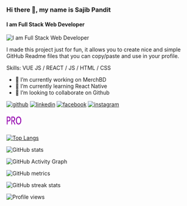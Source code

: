 ### Hi there 👋, my name is Sajib Pandit
#### I am Full Stack Web Developer
![I am Full Stack Web Developer](https://www.facebook.com/photo/?fbid=3083667385245236&set=a.1381732322105426)

I made this project just for fun, it allows you to create nice and simple GitHub Readme files that you can copy/paste and use in your profile.

Skills: VUE JS / REACT / JS / HTML / CSS

- 🔭 I’m currently working on MerchBD 
- 🌱 I’m currently learning React Native 
- 👯 I’m looking to collaborate on Github 


[<img src='https://cdn.jsdelivr.net/npm/simple-icons@3.0.1/icons/github.svg' alt='github' height='40'>](https://github.com/https://github.com/SajibPandit)  [<img src='https://cdn.jsdelivr.net/npm/simple-icons@3.0.1/icons/linkedin.svg' alt='linkedin' height='40'>](https://www.linkedin.com/in/https://www.linkedin.com/in/sajib-pandit-614b21194//)  [<img src='https://cdn.jsdelivr.net/npm/simple-icons@3.0.1/icons/facebook.svg' alt='facebook' height='40'>](https://www.facebook.com/https://www.facebook.com/sajib.pandit.94/)  [<img src='https://cdn.jsdelivr.net/npm/simple-icons@3.0.1/icons/instagram.svg' alt='instagram' height='40'>](https://www.instagram.com/https://www.instagram.com/sajib_pandit//)  

<a href='https://github.com/pricing'><img src='https://raw.githubusercontent.com/acervenky/animated-github-badges/master/assets/pro.gif' width='40' height='40'></a> 

[![Top Langs](https://github-readme-stats.vercel.app/api/top-langs/?username=https://github.com/SajibPandit)](https://github.com/anuraghazra/github-readme-stats)

![GitHub stats](https://github-readme-stats.vercel.app/api?username=https://github.com/SajibPandit&show_icons=true&count_private=true)  

![GitHub Activity Graph](https://activity-graph.herokuapp.com/graph?username=https://github.com/SajibPandit)  

![GitHub metrics](https://metrics.lecoq.io/https://github.com/SajibPandit)  

![GitHub streak stats](https://github-readme-streak-stats.herokuapp.com/?user=https://github.com/SajibPandit)  

![Profile views](https://gpvc.arturio.dev/https://github.com/SajibPandit)  
